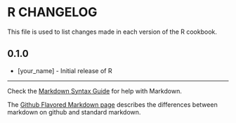 R CHANGELOG
===========

This file is used to list changes made in each version of the R cookbook.

0.1.0
-----
- [your_name] - Initial release of R

- - -
Check the [Markdown Syntax Guide](http://daringfireball.net/projects/markdown/syntax) for help with Markdown.

The [Github Flavored Markdown page](http://github.github.com/github-flavored-markdown/) describes the differences between markdown on github and standard markdown.
